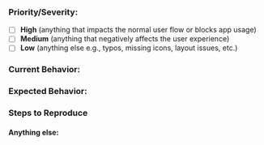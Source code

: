 <!--
Note: Please search to see if an issue already exists for the bug you encountered.
-->

### Priority/Severity:

- [ ] **High** (anything that impacts the normal user flow or blocks app usage)
- [ ] **Medium** (anything that negatively affects the user experience)
- [ ] **Low** (anything else e.g., typos, missing icons, layout issues, etc.)

### Current Behavior:
<!-- A concise description of what you're experiencing. -->

### Expected Behavior:
<!-- A concise description of what you expected to happen. -->

### Steps to Reproduce
<!--
Example: steps to reproduce the behavior:
1. In this environment...
2. With this config...
3. Run '...'
4. See error...
-->

#### Anything else:
<!--
Links? References? Anything that will give us more context about the issue that you are encountering!
-->
